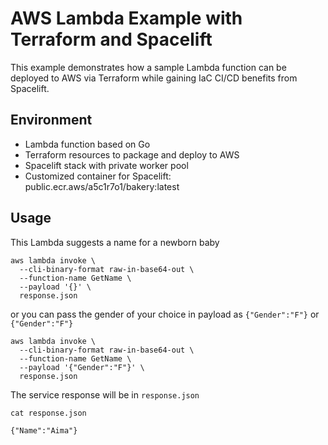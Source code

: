 # AWS Lambda Example with Terraform and Spacelift

This example demonstrates how a sample Lambda function can be deployed to AWS via Terraform while gaining IaC CI/CD benefits from Spacelift.

## Environment
- Lambda function based on Go 
- Terraform resources to package and deploy to AWS
- Spacelift stack with private worker pool
- Customized container for Spacelift: public.ecr.aws/a5c1r7o1/bakery:latest

## Usage

This Lambda suggests a name for a newborn baby
```
aws lambda invoke \
  --cli-binary-format raw-in-base64-out \
  --function-name GetName \
  --payload '{}' \
  response.json

```
or you can pass the gender of your choice in payload as `{"Gender":"F"}` or `{"Gender":"F"}`

```
aws lambda invoke \
  --cli-binary-format raw-in-base64-out \
  --function-name GetName \
  --payload '{"Gender":"F"}' \
  response.json
```
The service response will be in `response.json` 

```
cat response.json

{"Name":"Aima"}
```